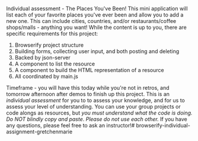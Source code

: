 Individual assessment - The Places You've Been! This mini application will list each of your favorite places you've ever been and allow you to add a new one. This can include cities, countries, and/or restaurants/coffee shops/malls - anything you want! While the content is up to you, there are specific requirements for this project:

1. Browserify project structure
2. Building forms, collecting user input, and both posting and deleting
3. Backed by json-server
4. A component to list the resource
5. A component to build the HTML representation of a resource
6. All coordinated by main.js

Timeframe - you will have this today while you're not in retros, and tomorrow afternoon after demos to finish up this project. This is an *individual assessment* for you to to assess your knowledge, and for us to assess your level of understanding. You can use your group projects or code alongs as resources, but _you must understand what the code is doing. Do NOT blindly copy and paste_. *Please do not use each other.* If you have any questions, please feel free to ask an instructor!# browserify-individual-assignment-gretchenmarie
